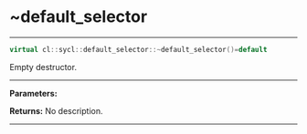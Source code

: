 # ~default_selector

---

```cpp
virtual cl::sycl::default_selector::~default_selector()=default
```


Empty destructor. 


---
**Parameters:**

**Returns:** No description.

---
